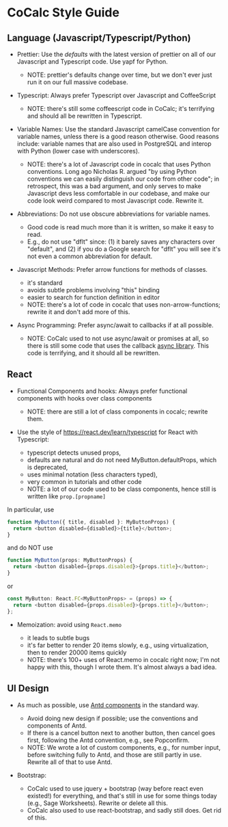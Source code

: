 # CoCalc Style Guide

## Language (Javascript/Typescript/Python)

- Prettier: Use the _defaults_ with the latest version of prettier on all of our Javascript and Typescript code. Use yapf for Python.

  - NOTE: prettier's defaults change over time, but we don't ever just run it on our full massive codebase.

- Typescript: Always prefer Typescript over Javascript and CoffeeScript

  - NOTE: there's still some coffeescript code in CoCalc; it's terrifying and should all be rewritten in Typescript.

- Variable Names: Use the standard Javascript camelCase convention for variable names, unless there is a good reason otherwise. Good reasons include: variable names that are also used in PostgreSQL and interop with Python (lower case with underscores).

  - NOTE: there's a lot of Javascript code in cocalc that uses Python conventions. Long ago Nicholas R. argued "by using Python conventions we can easily distinguish our code from other code"; in retrospect, this was a bad argument, and only serves to make Javascript devs less comfortable in our codebase, and make our code look weird compared to most Javascript code. Rewrite it.

- Abbreviations: Do not use obscure abbreviations for variable names.

  - Good code is read much more than it is written, so make it easy to read.
  - E.g., do not use "dflt" since: (1) it barely saves any characters over "default", and (2) if you do a Google search for "dflt" you will see it's not even a common abbreviation for default.

- Javascript Methods: Prefer arrow functions for methods of classes.

  - it's standard
  - avoids subtle problems involving "this" binding
  - easier to search for function definition in editor
  - NOTE: there's a lot of code in cocalc that uses non-arrow-functions; rewrite it and don't add more of this.

- Async Programming: Prefer async/await to callbacks if at all possible.

  - NOTE: CoCalc used to not use async/await or promises at all, so there is still some code that uses the callback [async library](https://github.com/caolan/async). This code is terrifying, and it should all be rewritten.

## React

- Functional Components and hooks: Always prefer functional components with hooks over class components

  - NOTE: there are still a lot of class components in cocalc; rewrite them.

- Use the style of https://react.dev/learn/typescript for React with Typescript:
  - typescript detects unused props,
  - defaults are natural and do not need MyButton.defaultProps, which is deprecated,
  - uses minimal notation (less characters typed),
  - very common in tutorials and other code
  - NOTE: a lot of our code used to be class components, hence still is written like `prop.[propname]`

In particular, use

```ts
function MyButton({ title, disabled }: MyButtonProps) {
  return <button disabled={disabled}>{title}</button>;
}
```

and do NOT use

```ts
function MyButton(props: MyButtonProps) {
  return <button disabled={props.disabled}>{props.title}</button>;
}
```

or

```ts
const MyButton: React.FC<MyButtonProps> = (props) => {
  return <button disabled={props.disabled}>{props.title}</button>;
};
```

- Memoization: avoid using `React.memo`

  - it leads to subtle bugs
  - it's far better to render 20 items slowly, e.g., using virtualization, then to render 20000 items quickly
  - NOTE: there's 100\+ uses of React.memo in cocalc right now; I'm not happy with this, though I wrote them. It's almost always a bad idea.

## UI Design

- As much as possible, use [Antd components](https://ant.design/) in the standard way.

  - Avoid doing new design if possible; use the conventions and components of Antd.
  - If there is a cancel button next to another button, then cancel goes first, following the Antd convention, e.g., see Popconfirm.
  - NOTE: We wrote a lot of custom components, e.g., for number input, before switching fully to Antd, and those are still partly in use. Rewrite all of that to use Antd.

- Bootstrap:
  - CoCalc used to use jquery + bootstrap (way before react even existed!) for everything, and that's still in use for some things today (e.g., Sage Worksheets). Rewrite or delete all this.
  - CoCalc also used to use react-bootstrap, and sadly still does. Get rid of this.
